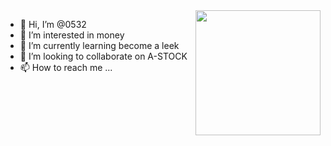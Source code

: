  <img align='right' src='https://octodex.github.com/images/hula_loop_octodex03.gif' width='200'>
 
- 👋 Hi, I’m @0532
- 👀 I’m interested in money
- 🌱 I’m currently learning become a leek     
- 💞️ I’m looking to collaborate on A-STOCK
- 📫 How to reach me ...

<!---
0532/0532 is a ✨ special ✨ repository because its `README.md` (this file) appears on your GitHub profile.
You can click the Preview link to take a look at your changes.
--->
